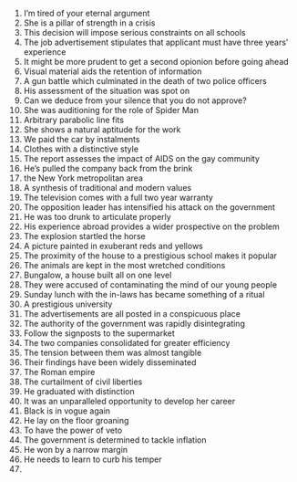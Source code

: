 1. I’m tired of your eternal argument
2. She is a pillar of strength in a crisis
3. This decision will impose serious constraints on all schools
4. The job advertisement stipulates that applicant must have three years’ experience
5.  It might be more prudent to get a second opionion before going ahead
6. Visual material aids the retention of information 
7. A gun battle which culminated in the death of two police officers 
8. His assessment of the situation was spot on 
9. Can we deduce from your silence that you do not approve?
10. She was auditioning for the role of Spider Man
11. Arbitrary parabolic line fits
12. She shows a natural aptitude for the work
13. We paid the car by instalments
14. Clothes with a distinctive style
15. The report assesses the impact of AIDS  on the gay community 
16. He’s pulled the company back from the brink
17. the New York metropolitan area
18. A synthesis of traditional and modern values
19. The television comes with a full two year warranty
20. The opposition leader has intensified his attack on the government 
21. He was too drunk to articulate properly
22. His experience abroad provides a wider prospective on the problem
23. The explosion startled the horse
24. A picture painted in exuberant reds and yellows
25. The proximity of the house to a prestigious school makes it popular 
26. The animals are kept in the most wretched conditions
27. Bungalow, a house built all on one level
28. They were accused of contaminating the mind of our young people
29. Sunday lunch with the in-laws has became something of a ritual
30. A prestigious university
31. The advertisements are all posted in a conspicuous place
32. The authority of the government was rapidly disintegrating
33. Follow the signposts to the supermarket 
34. The two companies consolidated for greater efficiency
35. The tension between them was almost tangible
36. Their findings have been widely disseminated
37. The Roman empire
38. The curtailment of civil liberties
39. He graduated with distinction
40. It was an unparalleled opportunity to develop her career
41. Black is in vogue again
42. He lay on the floor groaning
43. To have the power of veto 
44. The government is determined to tackle inflation
45. He won by a narrow margin
46. He needs to learn to curb his temper
47. 